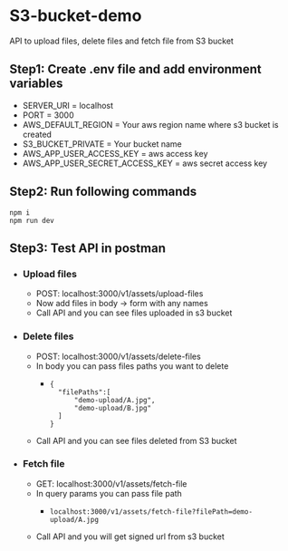 # S3-bucket-demo
API to upload files, delete files and fetch file from S3 bucket

## Step1: Create .env file and add environment variables

- SERVER_URI = localhost
- PORT = 3000
- AWS_DEFAULT_REGION = Your aws region name where s3 bucket is created
- S3_BUCKET_PRIVATE = Your bucket name
- AWS_APP_USER_ACCESS_KEY = aws access key
- AWS_APP_USER_SECRET_ACCESS_KEY = aws secret access key

## Step2: Run following commands

```
npm i
npm run dev
```

## Step3: Test API in postman

  - ### Upload files
    - POST: localhost:3000/v1/assets/upload-files
    - Now add files in body -> form with any names
    - Call API and you can see files uploaded in s3 bucket
  - ### Delete files
    - POST: localhost:3000/v1/assets/delete-files
    - In body you can pass files paths you want to delete
      - ```
        {
          "filePaths":[
              "demo-upload/A.jpg",
              "demo-upload/B.jpg"
          ]
        }
        ```
    - Call API and you can see files deleted from S3 bucket
  - ### Fetch file
    - GET: localhost:3000/v1/assets/fetch-file
    - In query params you can pass file path
      - ```
        localhost:3000/v1/assets/fetch-file?filePath=demo-upload/A.jpg
        ```
    - Call API and you will get signed url from s3 bucket

